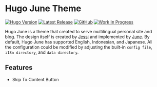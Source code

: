 # Hugo June Theme

[![Hugo Version](https://img.shields.io/static/v1?label=Hugo+Version&message=0.88.1&color=blue&logo=hugo)](https://github.com/gohugoio/hugo/releases/tag/v0.88.1)
[![Latest Release](https://img.shields.io/github/tag/ClavinJune/hugo-june-theme.svg)](https://github.com/ClavinJune/hugo-june-theme/releases/latest)
[![GitHub](https://img.shields.io/github/license/ClavinJune/hugo-june-theme)](https://github.com/ClavinJune/hugo-june-theme/blob/master/LICENSE)
[![Work In Progress](https://img.shields.io/static/v1?label=Work+In+Progress&message=true&color=green&logo=github)](#)

Hugo June is a theme that created to serve multilingual personal site and blog. The design itself is created by [Jessi](https://munyaaa.github.io/) and implemented by [June](https://clavinjune.dev). By default, Hugo June has supported English, Indonesian, and Japanese. All the configuration could be modified by adjusting the built-in `config file`, `i18n directory`, and `data directory`.

## Features
- Skip To Content Button